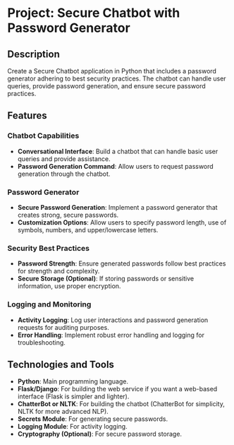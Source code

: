 # Project: Secure Chatbot with Password Generator

## Description

Create a Secure Chatbot application in Python that includes a password generator adhering to best security practices. The chatbot can handle user queries, provide password generation, and ensure secure password practices.

## Features

### Chatbot Capabilities

- **Conversational Interface**: Build a chatbot that can handle basic user queries and provide assistance.
- **Password Generation Command**: Allow users to request password generation through the chatbot.

### Password Generator

- **Secure Password Generation**: Implement a password generator that creates strong, secure passwords.
- **Customization Options**: Allow users to specify password length, use of symbols, numbers, and upper/lowercase letters.

### Security Best Practices

- **Password Strength**: Ensure generated passwords follow best practices for strength and complexity.
- **Secure Storage (Optional)**: If storing passwords or sensitive information, use proper encryption.

### Logging and Monitoring

- **Activity Logging**: Log user interactions and password generation requests for auditing purposes.
- **Error Handling**: Implement robust error handling and logging for troubleshooting.

## Technologies and Tools

- **Python**: Main programming language.
- **Flask/Django**: For building the web service if you want a web-based interface (Flask is simpler and lighter).
- **ChatterBot or NLTK**: For building the chatbot (ChatterBot for simplicity, NLTK for more advanced NLP).
- **Secrets Module**: For generating secure passwords.
- **Logging Module**: For activity logging.
- **Cryptography (Optional)**: For secure password storage.
